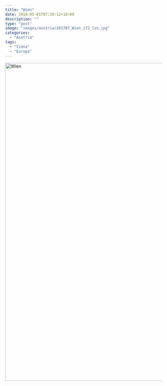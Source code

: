 ```yaml
---
title: "Wien"
date: 2018-05-01T07:39:12+10:00
description: ""
type: "post"
image: "images/austria/201707_Wien_172_lzn.jpg"
categories: 
  - "Austria"
tags:
  - "Viena"
  - "Europa"
---
```


<a data-flickr-embed="true" data-header="true" data-footer="true"  href="https://www.flickr.com/photos/144447981@N03/albums/72157699366215310" title="Wien"><img src="https://farm5.staticflickr.com/4890/45663977175_576dc056b7_o.jpg" width="683" height="1024" alt="Wien"></a><script async src="//embedr.flickr.com/assets/client-code.js" charset="utf-8"></script>

